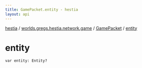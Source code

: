 ```yaml
---
title: GamePacket.entity - hestia
layout: api
---
```


<div class='api-docs-breadcrumbs'><a href="../../index.html">hestia</a> / <a href="../index.html">worlds.gregs.hestia.network.game</a> / <a href="index.html">GamePacket</a> / <a href="./entity.html">entity</a></div>

# entity

<div class="signature"><code><span class="keyword">var </span><span class="identifier">entity</span><span class="symbol">: </span><span class="identifier">Entity</span><span class="symbol">?</span></code></div>
